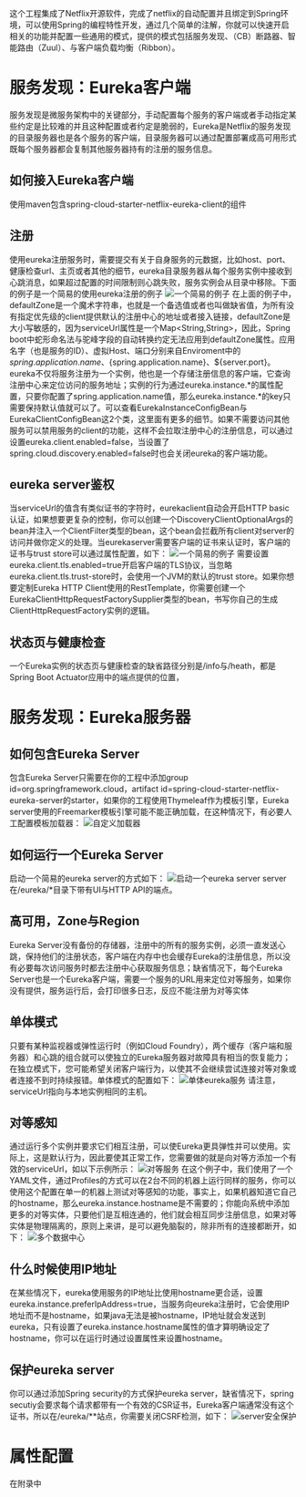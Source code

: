 这个工程集成了Netflix开源软件，完成了netflix的自动配置并且绑定到Spring环境，可以使用Spring的编程特性开发，通过几个简单的注解，你就可以快速开启相关的功能并配置一些通用的模式，提供的模式包括服务发现、（CB）断路器、智能路由（Zuul）、与客户端负载均衡（Ribbon）。
# 服务发现：Eureka客户端
服务发现是微服务架构中的关键部分，手动配置每个服务的客户端或者手动指定某些约定是比较难的并且这种配置或者约定是脆弱的，Eureka是Netflix的服务发现的目录服务器也是各个服务的客户端，目录服务器可以通过配置部署成高可用形式既每个服务器都会复制其他服务器持有的注册的服务信息。
## 如何接入Eureka客户端
使用maven包含spring-cloud-starter-netflix-eureka-client的组件
## 注册
使用eureka注册服务时，需要提交有关于自身服务的元数据，比如host、port、健康检查url、主页或者其他的细节，eureka目录服务器从每个服务实例中接收到心跳消息，如果超过配置的时间限制则心跳失败，服务实例会从目录中移除。下面的例子是一个简易的使用eureka注册的例子
![一个简易的例子](spring-cloud-netflix/minimal-eureka-client.png)
在上面的例子中，defaultZone是一个魔术字符串，也就是一个备选值或者也叫做缺省值，为所有没有指定优先级的client提供默认的注册中心的地址或者接入链接，defaultZone是大小写敏感的，因为serviceUrl属性是一个Map<String,String>，因此，Spring boot中蛇形命名法与驼峰字段的自动转换约定无法应用到defaultZone属性。应用名字（也是服务的ID）、虚拟Host、端口分别来自Enviroment中的${spring.application.name}、${spring.application.name}、${server.port}。eureka不仅将服务注册为一个实例，他也是一个存储注册信息的客户端，它查询注册中心来定位访问的服务地址；实例的行为通过eureka.instance.*的属性配置，只要你配置了spring.application.name值，那么eureka.instance.*的key只需要保持默认值就可以了。可以查看EurekaInstanceConfigBean与EurekaClientConfigBean这2个类，这里面有更多的细节。如果不需要访问其他服务可以禁用服务的client的功能，这样不会拉取注册中心的注册信息，可以通过设置eureka.client.enabled=false，当设置了spring.cloud.discovery.enabled=false时也会关闭eureka的客户端功能。
## eureka server鉴权
当serviceUrl的值含有类似证书的字符时，eurekaclient自动会开启HTTP basic认证，如果想要更复杂的控制，你可以创建一个DiscoveryClientOptionalArgs的bean并注入一个ClientFilter类型的bean，这个bean会拦截所有client对server的访问并做你定义的处理。当eurekaserver需要客户端的证书来认证时，客户端的证书与trust store可以通过属性配置，如下：
![一个简易的例子](spring-cloud-netflix/eureka-server-authentication.png)
需要设置eureka.client.tls.enabled=true开启客户端的TLS协议，当忽略eureka.client.tls.trust-store时，会使用一个JVM的默认的trust store。如果你想要定制Eureka HTTP Client使用的RestTemplate，你需要创建一个EurekaClientHttpRequestFactorySupplier类型的bean，书写你自己的生成ClientHttpRequestFactory实例的逻辑。
## 状态页与健康检查
一个Eureka实例的状态页与健康检查的缺省路径分别是/info与/heath，都是Spring Boot Actuator应用中的端点提供的位置，
# 服务发现：Eureka服务器
## 如何包含Eureka Server
包含Eureka Server只需要在你的工程中添加group id=org.springframework.cloud，artifact id=spring-cloud-starter-netflix-eureka-server的starter，如果你的工程使用Thymeleaf作为模板引擎，Eureka server使用的Freemarker模板引擎可能不能正确加载，在这种情况下，有必要人工配置模板加载器：
![自定义加载器](spring-cloud-netflix/eureka-server-base.png)
## 如何运行一个Eureka Server
启动一个简易的eureka server的方式如下：
![启动一个eureka server](spring-cloud-netflix/start-eureka-server.png)
server在/eureka/*目录下带有UI与HTTP API的端点。
## 高可用，Zone与Region
Eureka Server没有备份的存储器，注册中的所有的服务实例，必须一直发送心跳，保持他们的注册状态，客户端在内存中也会缓存Eureka的注册信息，所以没有必要每次访问服务时都去注册中心获取服务信息；缺省情况下，每个Eureka Server也是一个Eureka客户端，需要一个服务的URL用来定位对等服务，如果你没有提供，服务运行后，会打印很多日志，反应不能注册为对等实体
## 单体模式
只要有某种监视器或弹性运行时（例如Cloud Foundry），两个缓存（客户端和服务器）和心跳的组合就可以使独立的Eureka服务器对故障具有相当的恢复能力；在独立模式下，您可能希望关闭客户端行为，以使其不会继续尝试连接对等对象或者连接不到时持续报错。单体模式的配置如下：
![单体eureka服务](spring-cloud-netflix/standalone-eureka-server.png)
请注意，serviceUrl指向与本地实例相同的主机。
## 对等感知
通过运行多个实例并要求它们相互注册，可以使Eureka更具弹性并可以使用。实际上，这是默认行为，因此要使其正常工作，您需要做的就是向对等方添加一个有效的serviceUrl，如以下示例所示：
![对等服务](spring-cloud-netflix/eureka-peer.png)
在这个例子中，我们使用了一个YAML文件，通过Profiles的方式可以在2台不同的机器上运行同样的服务，你可以使用这个配置在单一的机器上测试对等感知的功能，事实上，如果机器知道它自己的hostname，那么eureka.instance.hostname是不需要的；你能向系统中添加更多的对等实体，只要他们是互相连通的，他们就会相互同步注册信息，如果对等实体是物理隔离的，原则上来讲，是可以避免脑裂的，除非所有的连接都断开，如下：
![多个数据中心](spring-cloud-netflix/multi-network-eureka.png)
## 什么时候使用IP地址
在某些情况下，eureka使用服务的IP地址比使用hostname更合适，设置eureka.instance.preferIpAddress=true，当服务向eureka注册时，它会使用IP地址而不是hostname，如果java无法是被hostname，IP地址就会发送到eureka，只有设置了eureka.instance.hostname属性的值才算明确设定了hostname，你可以在运行时通过设置属性来设置hostname。
## 保护eureka server
你可以通过添加Spring security的方式保护eureka server，缺省情况下，spring secutiy会要求每个请求都带有一个有效的CSR证书，Eureka客户端通常没有这个证书，所以在/eureka/**站点，你需要关闭CSRF检测，如下：
![server安全保护](spring-cloud-netflix/secure-eureka-server.png)
# 属性配置
在附录中